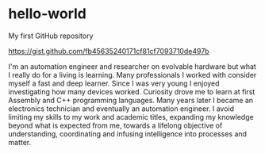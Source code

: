 # hello-world
My first GitHub repository

https://gist.github.com/fb45635240171cf81cf7093710de497b

I'm an automation engineer and researcher on evolvable hardware but what I really do for a living is learning. Many professionals I worked with consider myself a fast and deep learner.
Since I was very young I enjoyed investigating how many devices worked. Curiosity drove me to learn at first Assembly and C++ programming languages.
Many years later I became an electronics technician and eventually an automation engineer. I avoid limiting my skills to my work and academic titles, expanding my knowledge beyond what is expected from me, towards a lifelong objective of understanding, coordinating and infusing intelligence into processes and matter.
